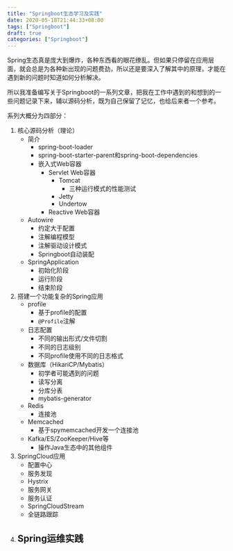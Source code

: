 ```yaml
---
title: "Springboot生态学习及实践"
date: 2020-05-18T21:44:33+08:00
tags: ["Springboot"]
draft: true
categories: ["Springboot"]
---
```


Spring生态真是庞大到爆炸，各种东西看的眼花缭乱。但如果只停留在应用层面，就会总是为各种新出现的问题费劲，所以还是要深入了解其中的原理，才能在遇到新的问题时知道如何分析解决。

<!--more-->

所以我准备编写关于Springboot的一系列文章，把我在工作中遇到的和想到的一些问题记录下来，辅以源码分析，既为自己保留了记忆，也给后来者一个参考。

系列大概分为四部分：
1. 核心源码分析（理论）
    - 简介
        - spring-boot-loader
        - spring-boot-starter-parent和spring-boot-dependencies
        - 嵌入式Web容器
            - Servlet Web容器
                - Tomcat
                    - 三种运行模式的性能测试
                - Jetty
                - Undertow
            - Reactive Web容器
    - Autowire
        - 约定大于配置
        - 注解编程模型
        - 注解驱动设计模式
        - Springboot自动装配
    - SpringApplication
        - 初始化阶段
        - 运行阶段
        - 结束阶段
2. 搭建一个功能复杂的Spring应用
    - profile
        - 基于profile的配置
        - `@Profile`注解
    - 日志配置
        - 不同的输出形式/文件切割
        - 不同的日志级别
        - 不同profile使用不同的日志格式
    - 数据库（HikariCP/Mybatis）
        - 初学者可能遇到的问题
        - 读写分离
        - 分库分表
        - mybatis-generator
    - Redis
        - 连接池
    - Memcached
        - 基于spymemcached开发一个连接池
    - Kafka/ES/ZooKeeper/Hive等
        - 操作Java生态中的其他组件
3. SpringCloud应用
    - 配置中心
    - 服务发现
    - Hystrix
    - 服务网关
    - 服务认证
    - SpringCloudStream
    - 全链路跟踪
4. Spring运维实践
    - 


